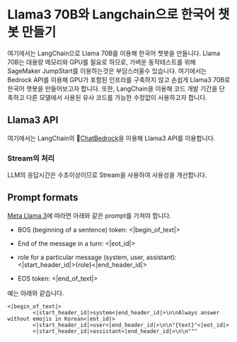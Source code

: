 # Llama3 70B와 Langchain으로 한국어 챗봇 만들기

여기에서는 LangChain으로 Llama 70B를 이용해 한국어 챗봇을 만들니다. Llama 70B는 대용량 메모리와 GPU를 필요로 하므로, 가벼운 동작테스트를 위해 SageMaker JumpStart를 이용하는것은 부담스러울수 있습니다. 여기에서는 Bedrock API를 이용해 GPU가 포함된 인프라를 구축하지 않고 손쉽게 Llama3 70B로 한국어 챗봇을 만들어보고자 합니다. 또한, LangChain을 이용해 코드 개발 기간을 단축하고 다른 모델에서 사용된 유사 코드를 가능한 수정없이 사용하고자 합니다. 

## Llama3 API

여기에서는 LangChain의 [ChatBedrock](https://python.langchain.com/docs/integrations/chat/bedrock/)을 이용해 Llama3 API를 이용합니다. 

### Stream의 처리

LLM의 응답시간은 수초이상이므로 Stream을 사용하여 사용성을 개선합니다. 




## Prompt formats

[Meta Llama 3](https://llama.meta.com/docs/model-cards-and-prompt-formats/meta-llama-3/#special-tokens-used-with-meta-llama-3)에 따라면 아래와 같은 prompt를 가져야 합니다.

- BOS (beginning of a sentence) token: <|begin_of_text|>

- End of the message in a turn: <|eot_id|>

- role for a particular message (system, user, assistant): <|start_header_id|>{role}<|end_header_id|>

- EOS token: <|end_of_text|>


예는 아래와 같습니다.

```text
<|begin_of_text|>
        <|start_header_id|>system<|end_header_id|>\n\nAlways answer without emojis in Korean<|eot_id|>
        <|start_header_id|>user<|end_header_id|>\n\n"{text}"<|eot_id|>
        <|start_header_id|>assistant<|end_header_id|>\n\n"""
```
